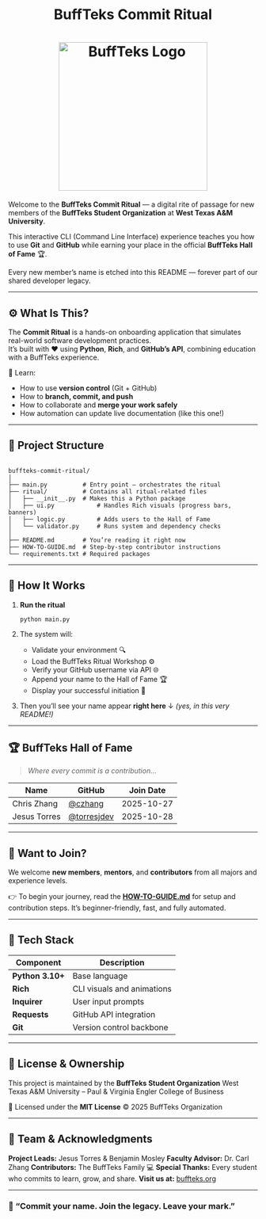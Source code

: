 <!-- need bufftek title center div -->
<div align="center"><h1>BuffTeks Commit Ritual</h1></div>

# <div align="center"><img src="https://buffteks.org/media/49d17137a37f59fb62acc5b5d87273bfff50039da527e3a2df5474c4.png" alt="BuffTeks Logo" width="300" /></div>


Welcome to the **BuffTeks Commit Ritual** — a digital rite of passage for new members of the **BuffTeks Student Organization** at **West Texas A&M University**.  

This interactive CLI (Command Line Interface) experience teaches you how to use **Git** and **GitHub** while earning your place in the official **BuffTeks Hall of Fame** 🏆.  

Every new member’s name is etched into this README — forever part of our shared developer legacy.

---

## ⚙️ What Is This?

The **Commit Ritual** is a hands-on onboarding application that simulates real-world software development practices.  
It’s built with ❤️ using **Python**, **Rich**, and **GitHub’s API**, combining education with a BuffTeks experience.

🧠 Learn:
- How to use **version control** (Git + GitHub)
- How to **branch, commit, and push**
- How to collaborate and **merge your work safely**
- How automation can update live documentation (like this one!)

---

## 🧱 Project Structure

````

buffteks-commit-ritual/
│
├── main.py          # Entry point – orchestrates the ritual
├── ritual/          # Contains all ritual-related files
│   ├── __init__.py  # Makes this a Python package
│   ├── ui.py            # Handles Rich visuals (progress bars, banners)
│   ├── logic.py         # Adds users to the Hall of Fame
│   └── validator.py     # Runs system and dependency checks
│
├── README.md        # You’re reading it right now
├── HOW-TO-GUIDE.md  # Step-by-step contributor instructions
└── requirements.txt # Required packages

````

---

## 🚀 How It Works

1. **Run the ritual**
   ```bash
   python main.py
   ````

2. The system will:
   * Validate your environment 🔍
   * Load the BuffTeks Ritual Workshop ⚙️
   * Verify your GitHub username via API 🌐
   * Append your name to the Hall of Fame 🏆
   * Display your successful initiation 🎉

3. Then you’ll see your name appear **right here** ↓
   *(yes, in this very README!)*

---

## 🏆 BuffTeks Hall of Fame

> *Where every commit is a contribution...*

| Name         | GitHub                                       | Join Date  |
| ------------ | -------------------------------------------- | ---------- |
| Chris Zhang | [@czhang](https://github.com/czhang) | 2025-10-27 |
| Jesus Torres | [@torresjdev](https://github.com/torresjdev) | 2025-10-28 |

---

## 🧩 Want to Join?

We welcome **new members**, **mentors**, and **contributors** from all majors and experience levels.

👉 To begin your journey, read the **[HOW-TO-GUIDE.md](HOW-TO-GUIDE.md)** for setup and contribution steps.
It’s beginner-friendly, fast, and fully automated.

<!-- ---

## 💡 Why We Built This

We believe learning Git and GitHub shouldn’t be intimidating — it should be **interactive, visual, and fun**.
The BuffTeks Commit Ritual turns version control into a shared experience that celebrates collaboration.

Every new commit is a new BuffTeks story.
Every contribution strengthens our community.
And every name here marks a moment of growth. -->

---

## 🧰 Tech Stack

| Component        | Description                |
| ---------------- | -------------------------- |
| **Python 3.10+** | Base language              |
| **Rich**         | CLI visuals and animations |
| **Inquirer**     | User input prompts         |
| **Requests**     | GitHub API integration     |
| **Git**          | Version control backbone   |

---

## 📜 License & Ownership

This project is maintained by the **BuffTeks Student Organization**
West Texas A&M University – Paul & Virginia Engler College of Business

📄 Licensed under the **MIT License**
© 2025 BuffTeks Organization

---

## 👥 Team & Acknowledgments

**Project Leads:** Jesus Torres & Benjamin Mosley
**Faculty Advisor:** Dr. Carl Zhang
**Contributors:** The BuffTeks Family 💻
**Special Thanks:** Every student who commits to learn, grow, and share.
**Visit us at:** [buffteks.org](https://buffteks.org)

---

### 🐃 “Commit your name. Join the legacy. Leave your mark.”

